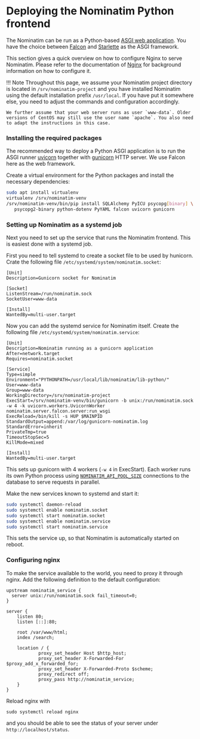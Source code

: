 # Deploying the Nominatim Python frontend

The Nominatim can be run as a Python-based 
[ASGI web application](https://asgi.readthedocs.io/en/latest/). You have the
choice between [Falcon](https://falcon.readthedocs.io/en/stable/)
and [Starlette](https://www.starlette.io/) as the ASGI framework.

This section gives a quick overview on how to configure Nginx to serve
Nominatim. Please refer to the documentation of
[Nginx](https://nginx.org/en/docs/) for background information on how
to configure it.

!!! Note
    Throughout this page, we assume your Nominatim project directory is
    located in `/srv/nominatim-project` and you have installed Nominatim
    using the default installation prefix `/usr/local`. If you have put it
    somewhere else, you need to adjust the commands and configuration
    accordingly.

    We further assume that your web server runs as user `www-data`. Older
    versions of CentOS may still use the user name `apache`. You also need
    to adapt the instructions in this case.

### Installing the required packages

The recommended way to deploy a Python ASGI application is to run
the ASGI runner [uvicorn](https://uvicorn.org/)
together with [gunicorn](https://gunicorn.org/) HTTP server. We use
Falcon here as the web framework.

Create a virtual environment for the Python packages and install the necessary
dependencies:

``` sh
sudo apt install virtualenv
virtualenv /srv/nominatim-venv
/srv/nominatim-venv/bin/pip install SQLAlchemy PyICU psycopg[binary] \
   psycopg2-binary python-dotenv PyYAML falcon uvicorn gunicorn
```

### Setting up Nominatim as a systemd job

Next you need to set up the service that runs the Nominatim frontend. This is
easiest done with a systemd job.

First you need to tell systemd to create a socket file to be used by
hunicorn. Crate the following file `/etc/systemd/system/nominatim.socket`:

``` systemd
[Unit]
Description=Gunicorn socket for Nominatim

[Socket]
ListenStream=/run/nominatim.sock
SocketUser=www-data

[Install]
WantedBy=multi-user.target
```

Now you can add the systemd service for Nominatim itself.
Create the following file `/etc/systemd/system/nominatim.service`:

``` systemd
[Unit]
Description=Nominatim running as a gunicorn application
After=network.target
Requires=nominatim.socket

[Service]
Type=simple
Environment="PYTHONPATH=/usr/local/lib/nominatim/lib-python/"
User=www-data
Group=www-data
WorkingDirectory=/srv/nominatim-project
ExecStart=/srv/nominatim-venv/bin/gunicorn -b unix:/run/nominatim.sock -w 4 -k uvicorn.workers.UvicornWorker nominatim.server.falcon.server:run_wsgi
ExecReload=/bin/kill -s HUP $MAINPID
StandardOutput=append:/var/log/gunicorn-nominatim.log
StandardError=inherit
PrivateTmp=true
TimeoutStopSec=5
KillMode=mixed

[Install]
WantedBy=multi-user.target
```

This sets up gunicorn with 4 workers (`-w 4` in ExecStart). Each worker runs
its own Python process using
[`NOMINATIM_API_POOL_SIZE`](../customize/Settings.md#nominatim_api_pool_size)
connections to the database to serve requests in parallel.

Make the new services known to systemd and start it:

``` sh
sudo systemctl daemon-reload
sudo systemctl enable nominatim.socket
sudo systemctl start nominatim.socket
sudo systemctl enable nominatim.service
sudo systemctl start nominatim.service
```

This sets the service up, so that Nominatim is automatically started
on reboot.

### Configuring nginx

To make the service available to the world, you need to proxy it through
nginx. Add the following definition to the default configuration:

``` nginx
upstream nominatim_service {
  server unix:/run/nominatim.sock fail_timeout=0;
}

server {
    listen 80;
    listen [::]:80;

    root /var/www/html;
    index /search;

    location / {
            proxy_set_header Host $http_host;
            proxy_set_header X-Forwarded-For $proxy_add_x_forwarded_for;
            proxy_set_header X-Forwarded-Proto $scheme;
            proxy_redirect off;
            proxy_pass http://nominatim_service;
    }
}
```

Reload nginx with

```
sudo systemctl reload nginx
```

and you should be able to see the status of your server under
`http://localhost/status`.
